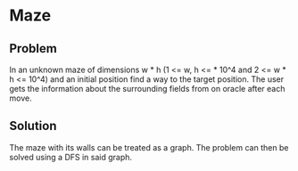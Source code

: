 # Maze

## Problem

In an unknown maze of dimensions w * h (1 <= w, h <= * 10^4 and 2 <= w * h <= 10^4) and an initial position find a way to the target position. The user gets the information about the surrounding fields from on oracle after each move.

## Solution

The maze with its walls can be treated as a graph. The problem can then be solved using a DFS in said graph.